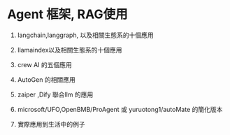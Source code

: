# Agent 框架, RAG使用

1. langchain,langgraph, 以及相關生態系的十個應用

2. llamaindex以及相關生態系的十個應用

3. crew AI 的五個應用

5. AutoGen 的相關應用

6. zaiper ,Dify 聯合llm 的應用

7. microsoft/UFO,OpenBMB/ProAgent 或 yuruotong1/autoMate 的簡化版本

8. 實際應用到生活中的例子  



